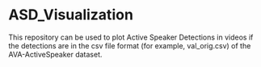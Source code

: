 # ASD_Visualization
This repository can be used to plot Active Speaker Detections in videos if the detections are in the csv file format (for example, val_orig.csv) of the AVA-ActiveSpeaker dataset.
